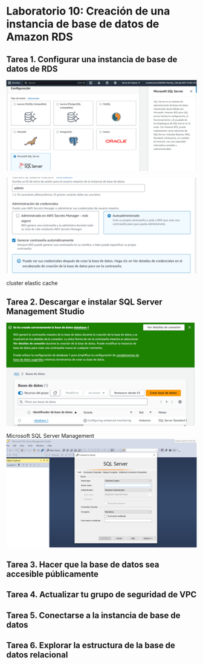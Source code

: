 # Laboratorio 10: Creación de una instancia de base de datos de Amazon RDS

## Tarea 1. Configurar una instancia de base de datos de RDS
![alt text](image-65.png)

![alt text](image-66.png)

cluster
elastic cache


## Tarea 2. Descargar e instalar SQL Server Management Studio
![alt text](image-67.png)

Microsoft SQL Server Management
![alt text](image-68.png)

## Tarea 3. Hacer que la base de datos sea accesible públicamente




## Tarea 4. Actualizar tu grupo de seguridad de VPC




## Tarea 5. Conectarse a la instancia de base de datos


## Tarea 6. Explorar la estructura de la base de datos relacional